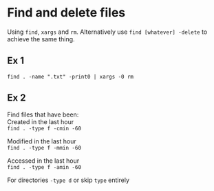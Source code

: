 # Find and delete files

Using `find`, `xargs` and `rm`. Alternatively use `find [whatever] -delete` to achieve the same thing.

## Ex 1

`find . -name ".txt" -print0 | xargs -0 rm`

## Ex 2

Find files that have been:  
Created in the last hour  
`find . -type f -cmin -60`

Modified in the last hour  
`find . -type f -mmin -60`

Accessed in the last hour  
`find . -type f -amin -60`

For directories `-type d` or skip `type` entirely
